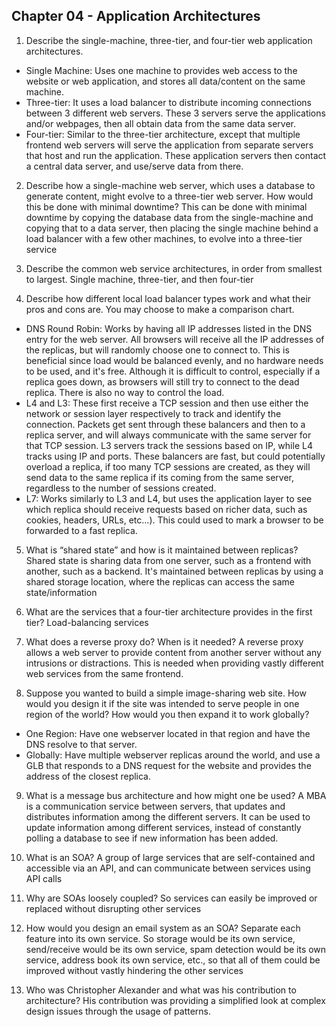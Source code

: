 ## Chapter 04 - Application Architectures

1. Describe the single-machine, three-tier, and four-tier web application architectures.
  * Single Machine: Uses one machine to provides web access to the website or web application, and stores all data/content on the same machine.
  * Three-tier: It uses a load balancer to distribute incoming connections between 3 different web servers. These 3 servers serve the applications and/or webpages, then all obtain data from the same data server.
  * Four-tier: Similar to the three-tier architecture, except that multiple frontend web servers will serve the application from separate servers that host and run the application. These application servers then contact a central data server, and use/serve data from there.

2. Describe how a single-machine web server, which uses a database to generate content, might evolve to a three-tier web server. How would this be done with minimal downtime?
This can be done with minimal downtime by copying the database data from the single-machine and copying that to a data server, then placing the single machine behind a load balancer with a few other machines, to evolve into a three-tier service

3. Describe the common web service architectures, in order from smallest to largest.
Single machine, three-tier, and then four-tier

4. Describe how different local load balancer types work and what their pros and cons are. You may choose to make a comparison chart.
  * DNS Round Robin: Works by having all IP addresses listed in the DNS entry for the web server. All browsers will receive all the IP addresses of the replicas, but will randomly choose one to connect to. This is beneficial since load would be balanced evenly, and no hardware needs to be used, and it's free. Although it is difficult to control, especially if a replica goes down, as browsers will still try to connect to the dead replica. There is also no way to control the load.
  * L4 and L3: These first receive a TCP session and then use either the network or session layer respectively to track and identify the connection. Packets get sent through these balancers and then to a replica server, and will always communicate with the same server for that TCP session. L3 servers track the sessions based on IP, while L4 tracks using IP and ports. These balancers are fast, but could potentially overload a replica, if too many TCP sessions are created, as they will send data to the same replica if its coming from the same server, regardless to the number of sessions created.
  * L7: Works similarly to L3 and L4, but uses the application layer to see which replica should receive requests based on richer data, such as cookies, headers, URLs, etc...). This could used to mark a browser to be forwarded to a fast replica.

5. What is “shared state” and how is it maintained between replicas?
Shared state is sharing data from one server, such as a frontend with another, such as a backend. It's maintained between replicas by using a shared storage location, where the replicas can access the same state/information

6. What are the services that a four-tier architecture provides in the first tier?
Load-balancing services
7. What does a reverse proxy do? When is it needed?
A reverse proxy allows a web server to provide content from another server without any intrusions or distractions. This is needed when providing vastly different web services from the same frontend.

8. Suppose you wanted to build a simple image-sharing web site. How would you design it if the site was intended to serve people in one region of the world? How would you then expand it to work globally?
  * One Region: Have one webserver located in that region and have the DNS resolve to that server.
  * Globally: Have multiple webserver replicas around the world, and use a GLB that responds to a DNS request for the website and provides the address of the closest replica.

9. What is a message bus architecture and how might one be used?
A MBA is a communication service between servers, that updates and distributes information among the different servers. It can be used to update information among different services, instead of constantly polling a database to see if new information has been added.

10. What is an SOA?
A group of large services that are self-contained and accessible via an API, and can communicate between services using API calls

11. Why are SOAs loosely coupled?
So services can easily be improved or replaced without disrupting other services

12. How would you design an email system as an SOA?
Separate each feature into its own service. So storage would be its own service, send/receive would be its own service, spam detection would be its own service, address book its own service, etc., so that all of them could be improved without vastly hindering the other services

13. Who was Christopher Alexander and what was his contribution to architecture?
His contribution was providing a simplified look at complex design issues through the usage of patterns.
